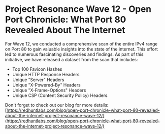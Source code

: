 # Project Resonance Wave 12 - Open Port Chronicle: What Port 80 Revealed About The Internet

For Wave 12, we conducted a comprehensive scan of the entire IPv4 range on Port 80 to gain valuable insights into the state of the internet. This effort led to numerous fascinating discoveries and findings. As part of this initiative, we have released a dataset from the scan that includes:

- Top 100 Favicon Hashes  
- Unique HTTP Response Headers  
- Unique "Server" Headers  
- Unique "X-Powered-By" Headers  
- Unique "X-Frame-Options" Headers  
- Unique CSP (Content Security Policy) Headers  

Don't forget to check out our blog for more details: [https://redhuntlabs.com/blog/open-port-chronicle-what-port-80-revealed-about-the-internet-project-resonance-wave-12/](https://redhuntlabs.com/blog/open-port-chronicle-what-port-80-revealed-about-the-internet-project-resonance-wave-12/)